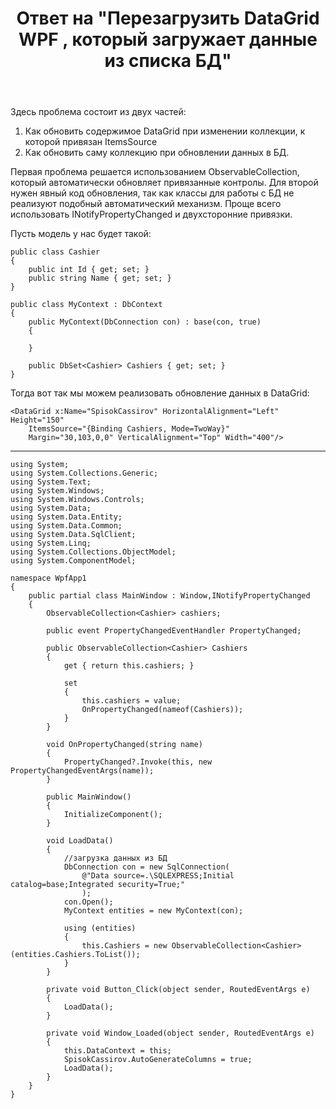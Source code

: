 ﻿---
title: "Ответ на \"Перезагрузить DataGrid WPF , который загружает данные из списка БД\""
se.owner.user_id: 240512
se.owner.display_name: "MSDN.WhiteKnight"
se.owner.link: "https://ru.stackoverflow.com/users/240512/msdn-whiteknight"
se.answer_id: 1219542
se.question_id: 1219389
se.post_type: answer
se.is_accepted: True
---
<p>Здесь проблема состоит из двух частей:</p>
<ol>
<li>Как обновить содержимое DataGrid при изменении коллекции, к которой привязан ItemsSource</li>
<li>Как обновить саму коллекцию при обновлении данных в БД.</li>
</ol>
<p>Первая проблема решается использованием ObservableCollection, который автоматически обновляет привязанные контролы. Для второй нужен явный код обновления, так как классы для работы с БД не реализуют подобный автоматический механизм. Проще всего использовать INotifyPropertyChanged и двухсторонние привязки.</p>
<p>Пусть модель у нас будет такой:</p>

<pre><code>public class Cashier
{
    public int Id { get; set; }
    public string Name { get; set; }
}

public class MyContext : DbContext
{
    public MyContext(DbConnection con) : base(con, true)
    {

    }

    public DbSet&lt;Cashier&gt; Cashiers { get; set; }                
}
</code></pre>
<p>Тогда вот так мы можем реализовать обновление данных в DataGrid:</p>
<pre class="lang-none prettyprint-override"><code>&lt;DataGrid x:Name=&quot;SpisokCassirov&quot; HorizontalAlignment=&quot;Left&quot; Height=&quot;150&quot; 
    ItemsSource=&quot;{Binding Cashiers, Mode=TwoWay}&quot;
    Margin=&quot;30,103,0,0&quot; VerticalAlignment=&quot;Top&quot; Width=&quot;400&quot;/&gt;
</code></pre>
<hr />

<pre><code>using System;
using System.Collections.Generic;
using System.Text;
using System.Windows;
using System.Windows.Controls;
using System.Data;
using System.Data.Entity;
using System.Data.Common;
using System.Data.SqlClient;
using System.Linq;
using System.Collections.ObjectModel;
using System.ComponentModel;

namespace WpfApp1
{
    public partial class MainWindow : Window,INotifyPropertyChanged
    {
        ObservableCollection&lt;Cashier&gt; cashiers;

        public event PropertyChangedEventHandler PropertyChanged;

        public ObservableCollection&lt;Cashier&gt; Cashiers
        {
            get { return this.cashiers; }

            set
            {
                this.cashiers = value;
                OnPropertyChanged(nameof(Cashiers));
            }
        }

        void OnPropertyChanged(string name)
        {
            PropertyChanged?.Invoke(this, new PropertyChangedEventArgs(name));
        }

        public MainWindow()
        {
            InitializeComponent();            
        }

        void LoadData()
        {
            //загрузка данных из БД
            DbConnection con = new SqlConnection(
                @&quot;Data source=.\SQLEXPRESS;Initial catalog=base;Integrated security=True;&quot;
                );
            con.Open();
            MyContext entities = new MyContext(con);

            using (entities)
            {                
                this.Cashiers = new ObservableCollection&lt;Cashier&gt;(entities.Cashiers.ToList());
            }
        }

        private void Button_Click(object sender, RoutedEventArgs e)
        {
            LoadData();
        }

        private void Window_Loaded(object sender, RoutedEventArgs e)
        {
            this.DataContext = this;
            SpisokCassirov.AutoGenerateColumns = true;
            LoadData();
        }
    }
}
</code></pre>
